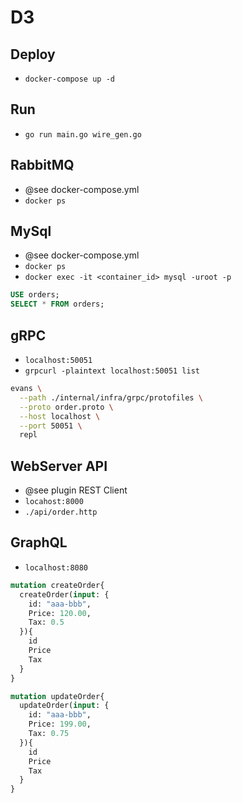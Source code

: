 # D3

## Deploy
- `docker-compose up -d`

## Run
- `go run main.go wire_gen.go`

## RabbitMQ
-  @see docker-compose.yml
- `docker ps`

## MySql
-  @see docker-compose.yml
- `docker ps`
- `docker exec -it <container_id> mysql -uroot -p`
```Sql
USE orders;
SELECT * FROM orders;
```

## gRPC
- `localhost:50051`
- `grpcurl -plaintext localhost:50051 list`
```sh
evans \
  --path ./internal/infra/grpc/protofiles \
  --proto order.proto \
  --host localhost \
  --port 50051 \
  repl
```

## WebServer API
-  @see plugin REST Client
- `locahost:8000`
- `./api/order.http`

## GraphQL
- `localhost:8080`
```GraphQL
mutation createOrder{
  createOrder(input: {
    id: "aaa-bbb",
    Price: 120.00,
    Tax: 0.5
  }){
    id
    Price
    Tax
  }
}

mutation updateOrder{
  updateOrder(input: {
    id: "aaa-bbb",
    Price: 199.00,
    Tax: 0.75
  }){
    id
    Price
    Tax
  }
}
```

